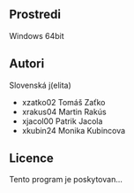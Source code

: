 Prostredi
---------

Windows 64bit

Autori
------

Slovenská j(elita)
- xzatko02 Tomáš Zaťko
- xrakus04 Martin Rakús 
- xjacol00 Patrik Jacola 
- xkubin24 Monika Kubincova

Licence
-------

Tento program je poskytovan...
